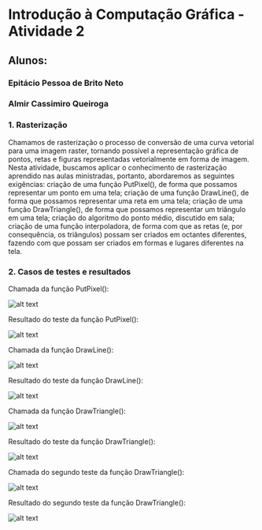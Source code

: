 # Introdução à Computação Gráfica - Atividade 2
<h2><b>Alunos:</b></h2>

<h3>Epitácio Pessoa de Brito Neto</h3>

<h3>Almir Cassimiro Queiroga</h3>


<h3>1. Rasterização</h3>
Chamamos de rasterização o processo de conversão de uma curva vetorial para uma imagem raster, tornando possível a representação gráfica de pontos, retas e figuras representadas vetorialmente em forma de imagem. Nesta atividade, buscamos aplicar o conhecimento de rasterização aprendido nas aulas ministradas, portanto, abordaremos as seguintes exigências: criação de uma função PutPixel(), de forma que possamos representar um ponto em uma tela; criação de uma função DrawLine(), de forma que possamos representar uma reta em uma tela; criação de uma função DrawTriangle(), de forma que possamos representar um triângulo em uma tela; criação do algoritmo do ponto médio, discutido em sala; criação de uma função interpoladora, de forma com que as retas (e, por consequência, os triângulos) possam ser criados em octantes diferentes, fazendo com que possam ser criados em formas e lugares diferentes na tela.

<h3>2. Casos de testes e resultados</h3>


Chamada da função PutPixel():


![alt text](https://i.imgur.com/BUtFpRw.png)

Resultado do teste da função PutPixel():


![alt text](https://i.imgur.com/IgQ1X1c.png)

Chamada da função DrawLine():


![alt text](https://i.imgur.com/dQg7EKX.png)

Resultado do teste da função DrawLine():


![alt text](https://i.imgur.com/wemHw2n.png)

Chamada da função DrawTriangle():


![alt text](https://i.imgur.com/bK4g3bK.png)

Resultado do teste da função DrawTriangle():


![alt text](https://i.imgur.com/DpTTgbC.png)

Chamada do segundo teste da função DrawTriangle():


![alt text](https://i.imgur.com/pj2wGdU.png)

Resultado do segundo teste da função DrawTriangle():


![alt text](https://i.imgur.com/uoUcWEd.png)
